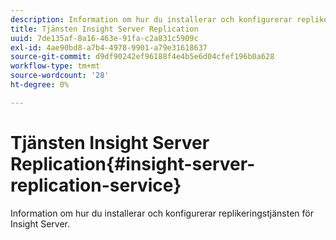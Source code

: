 ```yaml
---
description: Information om hur du installerar och konfigurerar replikeringstjänsten för Insight Server.
title: Tjänsten Insight Server Replication
uuid: 7de135af-8a16-463e-91fa-c2a831c5909c
exl-id: 4ae90bd8-a7b4-4978-9901-a79e31618637
source-git-commit: d9df90242ef96188f4e4b5e6d04cfef196b0a628
workflow-type: tm+mt
source-wordcount: '28'
ht-degree: 0%

---
```


# Tjänsten Insight Server Replication{#insight-server-replication-service}

Information om hur du installerar och konfigurerar replikeringstjänsten för Insight Server.

